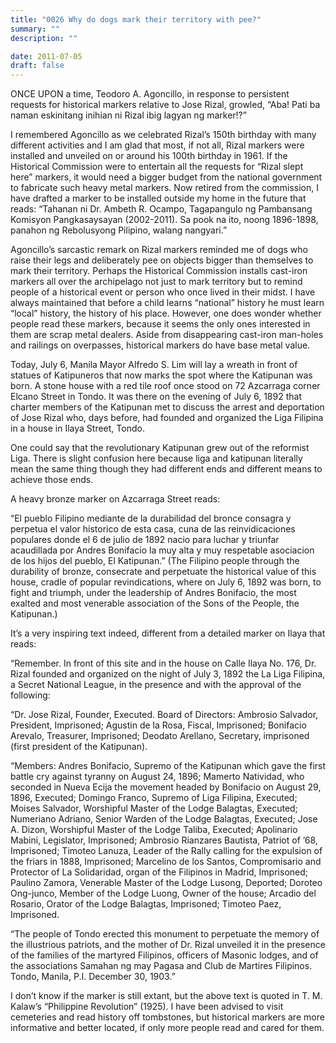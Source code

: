 ```yaml
---
title: "0026 Why do dogs mark their territory with pee?"
summary: ""
description: ""

date: 2011-07-05
draft: false
---
```


ONCE UPON a time, Teodoro A. Agoncillo, in response to persistent requests for historical markers relative to Jose Rizal, growled, “Aba! Pati ba naman eskinitang inihian ni Rizal ibig lagyan ng marker!?”

I remembered Agoncillo as we celebrated Rizal’s 150th birthday with many different activities and I am glad that most, if not all, Rizal markers were installed and unveiled on or around his 100th birthday in 1961. If the Historical Commission were to entertain all the requests for “Rizal slept here” markers, it would need a bigger budget from the national government to fabricate such heavy metal markers. Now retired from the commission, I have drafted a marker to be installed outside my home in the future that reads:  “Tahanan ni Dr. Ambeth R. Ocampo, Tagapangulo   ng Pambansang Komisyon Pangkasaysayan (2002-2011). Sa pook na ito, noong 1896-1898, panahon ng Rebolusyong Pilipino, walang nangyari.”

Agoncillo’s sarcastic remark on Rizal markers reminded me of dogs who raise their legs and deliberately pee on objects bigger than themselves to mark their territory. Perhaps the Historical Commission installs cast-iron markers all over the archipelago not just to mark territory but to remind people of a historical event or person who  once lived in their midst. I have always maintained that before a child learns “national” history he must learn “local” history, the history of his place. However, one does wonder whether people read these markers, because it seems the only ones interested in them are scrap metal dealers. Aside from disappearing cast-iron man-holes and   railings on overpasses, historical markers do have base metal value.

Today, July 6, Manila Mayor Alfredo S. Lim will lay a wreath in front of statues of Katipuneros that now marks the spot where the Katipunan  was born. A stone house with a red tile roof once stood on 72 Azcarraga corner Elcano Street in Tondo. It was there on the evening of July 6, 1892 that charter members of the Katipunan met to discuss the arrest and deportation of Jose Rizal who, days before, had founded and organized the Liga Filipina in a house in Ilaya Street, Tondo.

One could say that the revolutionary Katipunan grew out of the reformist Liga. There is slight confusion here because liga and   katipunan literally mean the same thing though they had different ends and different means to achieve those ends.

A heavy bronze marker on Azcarraga Street reads:

“El pueblo Filipino mediante de la durabilidad del bronce consagra y perpetua el valor historico de esta casa, cuna de las reinvidicaciones populares donde el 6 de julio de 1892 nacio para luchar y triunfar acaudillada por Andres Bonifacio la muy alta y muy respetable asociacion de los hijos del pueblo, El Katipunan.” (The Filipino people through the durability of bronze, consecrate and perpetuate the historical value of this house, cradle of popular revindications, where on July 6, 1892 was  born, to fight and triumph, under the leadership of Andres Bonifacio, the most exalted and most venerable association of the Sons of the   People, the Katipunan.)

It’s a very inspiring text indeed, different from a detailed marker on Ilaya that reads:

“Remember. In front of this site and in the house on Calle Ilaya No. 176, Dr. Rizal founded and organized on the night of July 3, 1892 the La Liga Filipina, a Secret National League, in the presence and with the approval of the following:

“Dr. Jose Rizal, Founder, Executed. Board of Directors: Ambrosio Salvador, President, Imprisoned; Agustin de la Rosa, Fiscal, Imprisoned; Bonifacio Arevalo, Treasurer, Imprisoned; Deodato  Arellano, Secretary, imprisoned (first president of the Katipunan).

“Members: Andres Bonifacio, Supremo of the Katipunan which gave the first battle cry against tyranny on August 24, 1896; Mamerto Natividad, who seconded in Nueva Ecija the movement headed by Bonifacio on August 29, 1896, Executed; Domingo Franco, Supremo of Liga Filipina, Executed; Moises Salvador, Worshipful Master of the Lodge Balagtas, Executed; Numeriano Adriano, Senior Warden of the Lodge Balagtas, Executed; Jose A. Dizon, Worshipful Master of the   Lodge Taliba, Executed; Apolinario Mabini, Legislator, Imprisoned; Ambrosio Rianzares Bautista, Patriot of ’68, Imprisoned; Timoteo Lanuza, Leader of the Rally calling for the expulsion of the friars in 1888, Imprisoned; Marcelino de los Santos, Compromisario and Protector of La Solidaridad, organ of the Filipinos in Madrid, Imprisoned;   Paulino Zamora, Venerable Master of the Lodge Lusong, Deported; Doroteo Ong-junco, Member of the Lodge Luong, Owner of the house; Arcadio del Rosario, Orator of the Lodge Balagtas, Imprisoned; Timoteo Paez, Imprisoned.

“The people of Tondo erected this monument to perpetuate the memory of the illustrious patriots, and the mother of Dr. Rizal unveiled it in the presence of the families of the martyred Filipinos, officers of Masonic lodges, and of the associations Samahan ng may Pagasa and Club de Martires Filipinos. Tondo, Manila, P.I. December 30, 1903.”

I don’t know if the marker is still extant, but the above text is quoted in T. M. Kalaw’s “Philippine Revolution” (1925). I have been advised to visit cemeteries and read history off tombstones, but historical markers are more informative and better located, if only more people read and cared for them.
